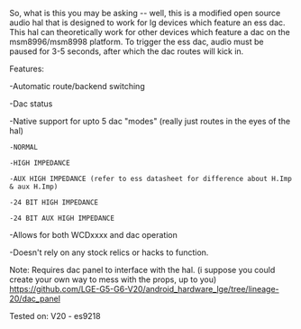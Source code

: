 So, what is this you may be asking -- well, this is a modified open source audio hal that is designed to work for lg devices which feature an ess dac. This hal can theoretically work for other devices which feature a dac
on the msm8996/msm8998 platform. To trigger the ess dac, audio must be paused for 3-5 seconds, after which the dac routes will kick in.

Features:

-Automatic route/backend switching

-Dac status

-Native support for upto 5 dac "modes" (really just routes in the eyes of the hal)

    -NORMAL
  
    -HIGH IMPEDANCE
  
    -AUX HIGH IMPEDANCE (refer to ess datasheet for difference about H.Imp & aux H.Imp)
  
    -24 BIT HIGH IMPEDANCE
  
    -24 BIT AUX HIGH IMPEDANCE
  

-Allows for both WCDxxxx and dac operation

-Doesn't rely on any stock relics or hacks to function.

Note:
Requires dac panel to interface with the hal. (i suppose you could create your own way to mess with the props, up to you)
https://github.com/LGE-G5-G6-V20/android_hardware_lge/tree/lineage-20/dac_panel


Tested on:
V20 - es9218
